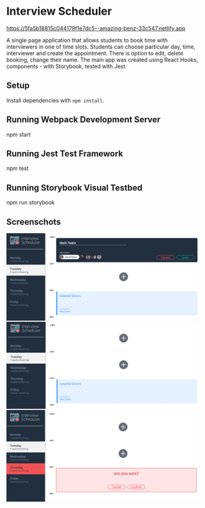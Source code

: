 # Interview Scheduler
https://5fa5b18815c044179f1e7dc5--amazing-benz-33c547.netlify.app

A single page application that allows students to book time with interviewers in one of time slots.
Students can choose particular day, time, interviewer and create the appointment.
There is option to edit, delete booking, change their name.
The main app was created using React Hooks, components - with Storybook, tested with Jest.

## Setup
Install dependencies with `npm install`.

## Running Webpack Development Server
npm start

## Running Jest Test Framework
npm test

## Running Storybook Visual Testbed
npm run storybook

## Screenschots
!["General view"](https://github.com/BilliMorgan/scheduler/blob/master/docs/newAppointment.png?raw=true)
!["No appointment added"](https://github.com/BilliMorgan/scheduler/blob/master/docs/generalView.png?raw=true)
!["Delete message"](https://github.com/BilliMorgan/scheduler/blob/master/docs/deletAppointment.png?raw=true)
